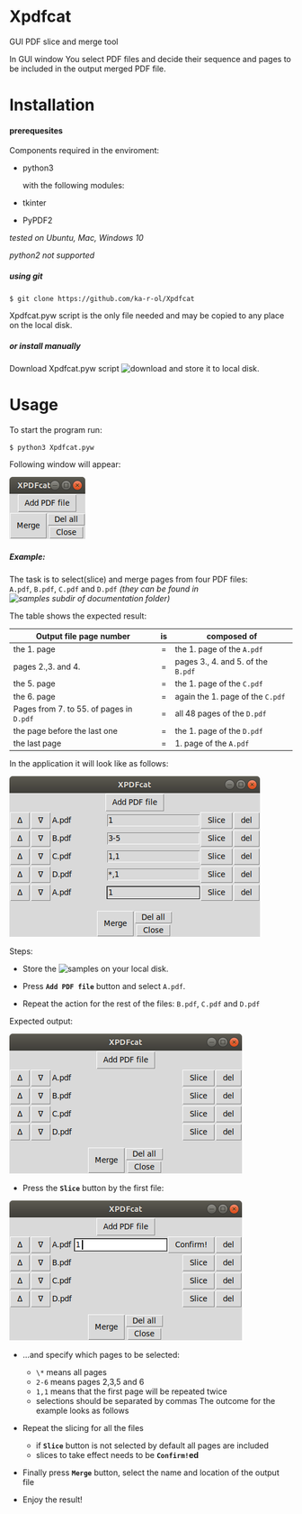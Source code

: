 # Xpdfcat
GUI PDF slice and merge tool  

In GUI window You select PDF files and decide their sequence and pages to be included in the output merged PDF file.

# Installation

#### prerequesites

Components required in the enviroment:
* python3
    
    with the following modules:
* tkinter
* PyPDF2

 _tested on Ubuntu, Mac, Windows 10_

 _python2 not supported_

##### using git

```
$ git clone https://github.com/ka-r-ol/Xpdfcat
```
Xpdfcat.pyw script is the only file needed and may be copied to any place on the local disk.

##### or install manually

Download Xpdfcat.pyw script ![download](Xpdfcat.pyw) and store it to local disk.

# Usage

To start the program run:
```
$ python3 Xpdfcat.pyw
```
Following window will appear:

![Main window](images/XPDFcat.png)

##### Example:
The task is to select(slice) and merge pages from four PDF files:  
`A.pdf`, `B.pdf`, `C.pdf` and `D.pdf`
_(they can be found in
  ![samples subdir of documentation folder](documentation/samples))_

  The table shows the expected result:

Output file page number| is | composed of
-----------------------|:-:|-----
the 1. page| = | the 1. page of the `A.pdf`
pages 2.,3. and 4.| = | pages 3., 4. and 5. of the `B.pdf`
the 5. page| = | the 1. page of the `C.pdf`
the 6. page| = | again the 1. page of the `C.pdf`
Pages from 7. to 55. of pages in `D.pdf`| = | all 48 pages of the `D.pdf`
the page before the last one| = | the 1. page of the `D.pdf`
the last page| = | 1. page of the `A.pdf`

In the application it will look like as follows:

![final setup](images/1.png)

Steps:
* Store the ![samples](documentation/samples)
 on your local disk.
* Press **`Add PDF file`** button and select `A.pdf`.

* Repeat the action for the rest of the files: `B.pdf`, `C.pdf` and `D.pdf`

Expected output:

![all files selected](images/3.png)


* Press the **`Slice`** button by the first file:

 ![slice](images/4.png)

* ...and specify which pages to be selected:
  * `\*` means all pages
  * `2-6` means pages 2,3,5 and 6
  * `1,1` means that the first page will be repeated twice
  * selections should be separated by commas
  The outcome for the example looks as follows

* Repeat the slicing for all the files

  * if **`Slice`** button is not selected by default all pages are included
  * slices to take effect needs to be **`Confirm!`ed**

* Finally press **`Merge`** button, select the name and location
of the output file

* Enjoy the result!
